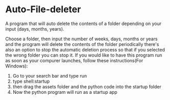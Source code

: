 # Auto-File-deleter
A program that will auto delete the contents of a folder depending on your input (days, months, years).

Choose a folder, then input the number of weeks, days, months or years and the program will delete the contents of the folder periodically
there's also an option to stop the automatic deletion process so that if you selected the wrong folder you can stop it. 
If you would like to have this program run as soon as your compurer launches, follow these instructions(For Windows):
1) Go to your search bar and type run
2) type shell:startup
3) then drag the assets folder and the python code into the startup folder
4) Now the python program will run as a startup app
